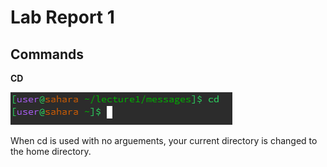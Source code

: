 # **Lab Report 1**

## Commands

**CD**

![Image](cd1.png)

When cd is used with no arguements, your current directory is changed to the home directory.
